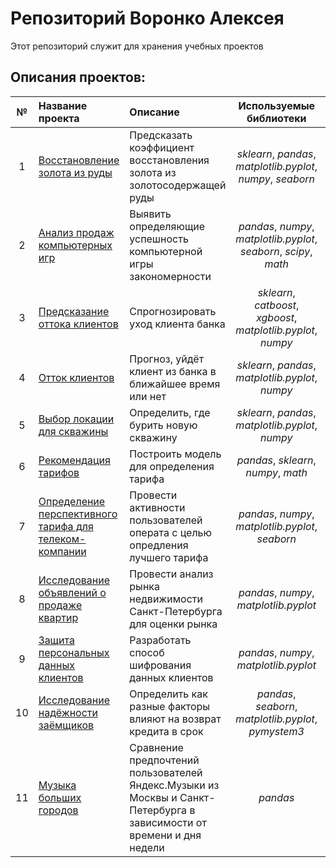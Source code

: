 # Репозиторий Воронко Алексея

Этот репозиторий служит для хранения учебных проектов

## Описания проектов:

| № |Название проекта | Описание | Используемые библиотеки | Компания | 
| :--: | :---------------------- | :---------------------- | :----------------------: |:---------------------- |
| 1 | [Восстановление золота из руды](recovery_gold_from_ore) | Предсказать коэффициент восстановления золота из золотосодержащей руды | *sklearn*, *pandas*, *matplotlib.pyplot*, *numpy*, *seaborn* | Яндекс.Практикум  |
| 2 | [Анализ продаж компьютерных игр](analysis_sales_computer_games) | Выявить определяющие успешность компьютерной игры закономерности | *pandas*, *numpy*, *matplotlib.pyplot*, *seaborn*, *scipy*,  *math* | Яндекс.Практикум |
| 3 | [Предсказание оттока клиентов](prediction_churn_bank_customer) | Спрогнозировать уход клиента банка | *sklearn*, *catboost*, *xgboost*, *matplotlib.pyplot*, *numpy* | Школа глубокого обучения ФПМИ МФТИ |
| 4 | [Отток клиентов](bank_customer_churn_prediction) | Прогноз, уйдёт клиент из банка в ближайшее время или нет | *sklearn*, *pandas*, *matplotlib.pyplot*, *numpy* | Яндекс.Практикум  |
| 5 | [Выбор локации для скважины](choosing_location_for_well) | Определить, где бурить новую скважину | *sklearn*, *pandas*, *matplotlib.pyplot*, *numpy* | Яндекс.Практикум |
| 6 | [Рекомендация тарифов](tariffs_recommendation) | Построить модель для определения тарифа | *pandas*, *sklearn*, *numpy*, *math* | Яндекс.Практикум |
| 7 | [Определение перспективного тарифа для телеком-компании](determination_of_promising_tariff) | Провести активности пользователей операта с целью опредления лучшего тарифа | *pandas*, *numpy*, *matplotlib.pyplot*, *seaborn* | Яндекс.Практикум |
| 8 | [Исследование объявлений о продаже квартир](research_of_apartments_ads_for_sales) | Провести анализ рынка недвижимости Санкт-Петербурга для оценки рынка | *pandas*, *numpy*, *matplotlib.pyplot* | Яндекс.Практикум |
| 9 | [Защита персональных данных клиентов](protection_personal_data_clients) | Разработать способ шифрования данных клиентов | *pandas*, *numpy*, *matplotlib.pyplot* | Яндекс.Практикум |
| 10 | [Исследование надёжности заёмщиков](borrower_beliability_research) | Определить как разные факторы влияют на возврат кредита в срок | *pandas*, *seaborn*, *matplotlib.pyplot*, *pymystem3* | Яндекс.Практикум |
| 11 | [Музыка больших городов](music_of_big_cities) | Сравнение предпочтений пользователей Яндекс.Музыки из Москвы и Санкт-Петербурга в зависимости от времени и дня недели| *pandas* | Яндекс.Практикум |